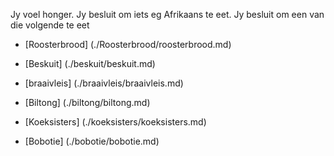 Jy voel honger. Jy besluit om iets eg Afrikaans te eet. Jy besluit om een van die volgende te eet

- [Roosterbrood] (./Roosterbrood/roosterbrood.md)

- [Beskuit] (./beskuit/beskuit.md)

- [braaivleis] (./braaivleis/braaivleis.md)

- [Biltong] (./biltong/biltong.md)

- [Koeksisters] (./koeksisters/koeksisters.md)

- [Bobotie] (./bobotie/bobotie.md)
